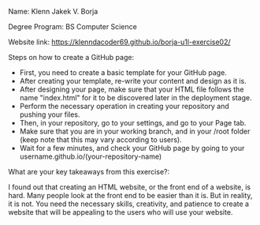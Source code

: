 Name: Klenn Jakek V. Borja

Degree Program: BS Computer Science

Website link: https://klenndacoder69.github.io/borja-u1l-exercise02/

Steps on how to create a GitHub page:
<ul>
  <li>First, you need to create a basic template for your GitHub page.</li>
  <li>After creating your template, re-write your content and design as it is.</li>
  <li>After designing your page, make sure that your HTML file follows the name "index.html" for it to be discovered later in the deployment stage.</li>
  <li>Perform the necessary operation in creating your repository and pushing your files.</li>
  <li>Then, in your repository, go to your settings, and go to your Page tab.</li>
  <li>Make sure that you are in your working branch, and in your /root folder (keep note that this may vary according to users).</li>
  <li>Wait for a few minutes, and check your GitHub page by going to your username.github.io/(your-repository-name)</li>
</ul>

What are your key takeaways from this exercise?:

I found out that creating an HTML website, or the front end of a website, is hard. Many people look at the front end to be easier than it is. But in reality, it is not. You need the necessary skills,
creativity, and patience to create a website that will be appealing to the users who will use your website.
